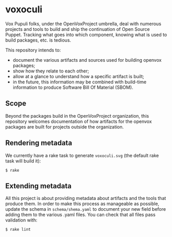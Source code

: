 # voxoculi

Vox Pupuli folks, under the OpenVoxProject umbrella, deal with numerous projects and tools to build and ship the continuation of Open Source Puppet.
Tracking what goes into which component, knowing what is used to build packages, etc. is tedious.

This repository intends to:
* document the various artifacts and sources used for building openvox packages;
* show how they relate to each other;
* allow at a glance to understand how a specific artifact is built;
* in the future, this information may be combined with build-time information to produce Software Bill Of Material (SBOM).

## Scope

Beyond the packages build in the OpenVoxProject organization, this repository welcomes documentation of how artifacts for the openvox packages are built for projects outside the organization.

## Rendering metadata

We currently have a rake task to generate `voxoculi.svg` (the default rake task will build it):

```
$ rake
```

## Extending metadata

All this project is about providing metadata about artifacts and the tools that produce them.  In order to make this process as manageable as possible, update the schema in `schema/shema.yaml` to document your new field before adding them to the various .yaml files.  You can check that all files pass validation with:

```
$ rake lint
```

